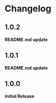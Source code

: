 # Changelog

## 1.0.2

#### README.md update

## 1.0.1

#### README.md update

## 1.0.0

#### Initial Release
